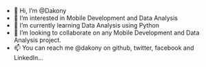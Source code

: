 - 👋 Hi, I’m @Dakony
- 👀 I’m interested in Mobile Development and Data Analysis
- 🌱 I’m currently learning Data Analysis using Python
- 💞️ I’m looking to collaborate on any Mobile Development and Data Analysis project.
- 📫 You can reach me @dakony on github, twitter, facebook and LinkedIn...


